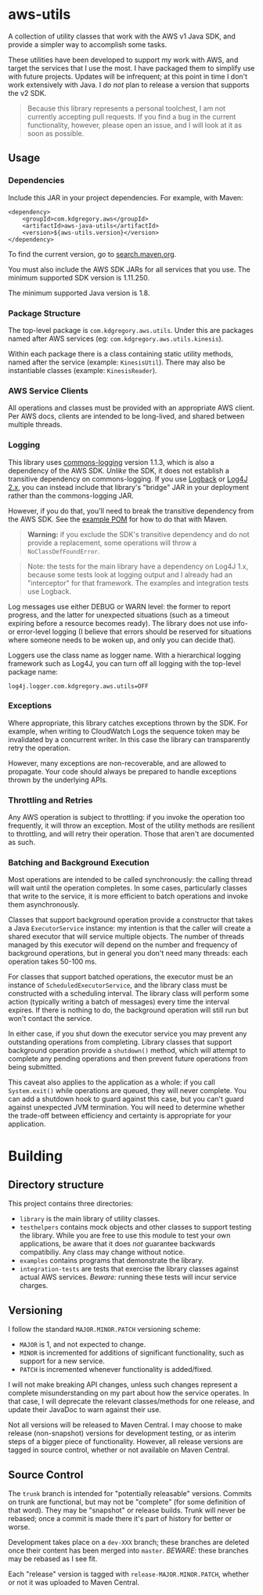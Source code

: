 # aws-utils

A collection of utility classes that work with the AWS v1 Java SDK, and provide a simpler
way to accomplish some tasks.

These utilities have been developed to support my work with AWS, and target the services
that I use the most. I have packaged them to simplify use with future projects. Updates
will be infrequent; at this point in time I don't work extensively with Java. I _do not_
plan to release a version that supports the v2 SDK.

> Because this library represents a personal toolchest, I am not currently accepting
  pull requests. If you find a bug in the current functionality, however, please open
  an issue, and I will look at it as soon as possible.


## Usage

### Dependencies

Include this JAR in your project dependencies. For example, with Maven:

```
<dependency>
    <groupId>com.kdgregory.aws</groupId>
    <artifactId>aws-java-utils</artifactId>
    <version>${aws-utils.version}</version>
</dependency>
```

To find the current version, go to [search.maven.org](https://search.maven.org/classic/#search%7Cga%7C1%7Cg%3A%22com.kdgregory.aws%22%20AND%20a%3A%22aws-java-utils%22).

You must also include the AWS SDK JARs for all services that you use. The minimum supported
SDK version is 1.11.250.

The minimum supported Java version is 1.8.


### Package Structure

The top-level package is `com.kdgregory.aws.utils`. Under this are packages named after AWS
services (eg: `com.kdgregory.aws.utils.kinesis`).

Within each package there is a class containing static utility methods, named after the service
(example: `KinesisUtil`). There may also be instantiable classes (example: `KinesisReader`).


### AWS Service Clients

All operations and classes must be provided with an appropriate AWS client. Per AWS docs,
clients are intended to be long-lived, and shared between multiple threads.


### Logging

This library uses [commons-logging](http://commons.apache.org/proper/commons-logging/) version
1.1.3, which is also a dependency of the AWS SDK. _Unlike_ the SDK, it does not establish a
transitive dependency on commons-logging. If you use [Logback](https://www.slf4j.org/legacy.html)
or [Log4J 2.x](https://logging.apache.org/log4j/2.x/log4j-jcl/index.html), you can instead
include that library's "bridge" JAR in your deployment rather than the commons-logging JAR.

However, if you do that, you'll need to break the transitive dependency from the AWS SDK. See
the [example POM](https://github.com/kdgregory/aws-java-utils/blob/dev-README/examples/pom.xml#L71)
for how to do that with Maven.

> **Warning:** if you exclude the SDK's transitive dependency and do not provide a replacement,
  some operations will throw a `NoClassDefFoundError`.

> Note: the tests for the main library have a dependency on Log4J 1.x, because some tests
  look at logging output and I already had an "interceptor" for that framework. The examples
  and integration tests use Logback.

Log messages use either DEBUG or WARN level: the former to report progress, and the latter
for unexpected situations (such as a timeout expiring before a resource becomes ready). The
library does not use info- or error-level logging (I believe that errors should be reserved
for situations where someone needs to be woken up, and only you can decide that).

Loggers use the class name as logger name. With a hierarchical logging framework such as Log4J,
you can turn off all logging with the top-level package name:

```
log4j.logger.com.kdgregory.aws.utils=OFF
```


### Exceptions

Where appropriate, this library catches exceptions thrown by the SDK. For example, when
writing to CloudWatch Logs the sequence token may be invalidated by a concurrent writer.
In this case the library can transparently retry the operation.

However, many exceptions are non-recoverable, and are allowed to propagate. Your code
should always be prepared to handle exceptions thrown by the underlying APIs.


### Throttling and Retries

Any AWS operation is subject to throttling: if you invoke the operation too frequently,
it will throw an exception. Most of the utility methods are resilient to throttling,
and will retry their operation. Those that aren't are documented as such.


### Batching and Background Execution

Most operations are intended to be called synchronously: the calling thread will wait
until the operation completes. In some cases, particularly classes that write to the
service, it is more efficient to batch operations and invoke them asynchronously.

Classes that support background operation provide a constructor that takes  a Java
`ExecutorService` instance: my intention is that the caller will create a shared
executor that will service multiple objects. The number of threads managed by this
executor will depend on the number and frequency of background operations, but in
general you don't need many threads: each operation takes 50-100 ms.

For classes that support batched operations, the executor must be an instance of
`ScheduledExecutorService`, and the library class must be constructed with a scheduling
interval. The library class will perform some action (typically writing a batch of
messages) every time the interval expires. If there is nothing to do, the background
operation will still run but won't contact the service.

In either case, if you shut down the executor service you may prevent any outstanding
operations from completing. Library classes that support background operation provide
a `shutdown()` method, which will attempt to complete any pending operations and then
prevent future operations from being submitted.

This caveat also applies to the application as a whole: if you call `System.exit()`
while operations are queued, they will never complete. You can add a shutdown hook
to guard against this case, but you can't guard against unexpected JVM termination.
You will need to determine whether the trade-off between efficiency and certainty
is appropriate for your application.


# Building

## Directory structure

This project contains three directories:

* `library` is the main library of utility classes.
* `testhelpers` contains mock objects and other classes to support testing the library.
  While you are free to use this module to test your own applications, be aware that
  it does _not_ guarantee backwards compatibiliy. Any class may change without notice.
* `examples` contains programs that demonstrate the library.
* `integration-tests` are tests that exercise the library classes against actual AWS
  services.  *Beware:* running these tests will incur service charges.


## Versioning

I follow the standard `MAJOR.MINOR.PATCH` versioning scheme:

* `MAJOR` is 1, and not expected to change.
* `MINOR` is incremented for additions of significant functionality, such as support
  for a new service.
* `PATCH` is incremented whenever functionality is added/fixed.

I will not make breaking API changes, unless such changes represent a complete misunderstanding
on my part about how the service operates. In that case, I will deprecate the relevant
classes/methods for one release, and update their JavaDoc to warn against their use.
  
Not all versions will be released to Maven Central. I may choose to make release (non-snapshot)
versions for development testing, or as interim steps of a bigger piece of functionality. However,
all release versions are tagged in source control, whether or not available on Maven Central.


## Source Control

The `trunk` branch is intended for "potentially releasable" versions. Commits on trunk are
functional, but may not be "complete" (for some definition of that word). They may be
"snapshot" or release builds. Trunk will never be rebased; once a commit is made there it's
part of history for better or worse.

Development takes place on a `dev-XXX` branch; these branches are deleted once their content
has been merged into `master`. *BEWARE*: these branches may be rebased as I see fit.

Each "release" version is tagged with `release-MAJOR.MINOR.PATCH`, whether or not it was
uploaded to Maven Central.
